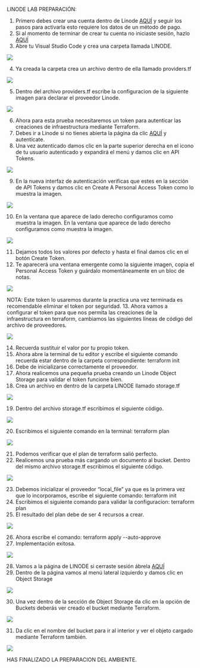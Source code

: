 LINODE LAB
PREPARACIÓN:
1.	Primero debes crear una cuenta dentro de Linode [AQUÍ](https://login.linode.com/signup) y seguir los pasos para activarla esto requiere los datos de un método de pago.
2.	Si al momento de terminar de crear tu cuenta no iniciaste sesión, hazlo [AQUÍ](https://login.linode.com/login) 
3.	Abre tu Visual Studio Code y crea una carpeta llamada LINODE.

![](https://github.com/jorgepas12/terralabs/blob/a34e3df0b6206211d0170b10c2ddb0c35c2a27d9/img/Imagen1.png)

4.	Ya creada la carpeta crea un archivo dentro de ella llamado providers.tf

![](https://github.com/jorgepas12/terralabs/blob/2b88422428e27743d6f45f15d41b1c915a41d485/img/2.png)

5.	Dentro del archivo providers.tf escribe la configuracion de la siguiente imagen para declarar el proveedor Linode.

![](https://github.com/jorgepas12/terralabs/blob/2b88422428e27743d6f45f15d41b1c915a41d485/img/3.png)


6.	Ahora para esta prueba necesitaremos un token para autenticar las creaciones de infraestructura mediante Terraform.
7.	Debes ir a Linode si no tienes abierta la página da clic [AQUÍ](https://login.linode.com/login) y autentícate.
8.	Una vez autenticado damos clic en la parte superior derecha en el icono de tu usuario autenticado y expandirá el menú y damos clic en API Tokens.  

![](https://github.com/jorgepas12/terralabs/blob/2b88422428e27743d6f45f15d41b1c915a41d485/img/4.png)

9.	En la nueva interfaz de autenticación verificas que estes en la sección de API Tokens y damos clic en Create A Personal Access Token como lo muestra la imagen.

![](https://github.com/jorgepas12/terralabs/blob/2b88422428e27743d6f45f15d41b1c915a41d485/img/5.png)

10.	En la ventana que aparece de lado derecho configuramos como muestra la imagen. En la ventana que aparece de lado derecho configuramos como muestra la imagen.

![](https://github.com/jorgepas12/terralabs/blob/2b88422428e27743d6f45f15d41b1c915a41d485/img/6.png)

11.	Dejamos todos los valores por defecto y hasta el final damos clic en el botón Create Token.
12.	Te aparecerá una ventana emergente como la siguiente imagen, copia el Personal Access Token y guárdalo momentáneamente en un bloc de notas.  

![](https://github.com/jorgepas12/terralabs/blob/2b88422428e27743d6f45f15d41b1c915a41d485/img/7.png)

NOTA: Este token lo usaremos durante la practica una vez terminada es recomendable eliminar el token por seguridad.
13.	Ahora vamos a configurar el token para que nos permita las creaciones de la infraestructura en terraform, cambiamos las siguientes líneas de código del archivo de proveedores. 

![](https://github.com/jorgepas12/terralabs/blob/2b88422428e27743d6f45f15d41b1c915a41d485/img/8.png)

14.	Recuerda sustituir el valor por tu propio token.
15.	Ahora abre la terminal de tu editor y escribe el siguiente comando recuerda estar dentro de la carpeta correspondiente: terraform init 
16.	Debe de inicializarse correctamente el proveedor.
17.	Ahora realicemos una pequeña prueba creando un Linode Object Storage para validar el token funcione bien.
18.	Crea un archivo en dentro de la carpeta LINODE llamado storage.tf 

![](https://github.com/jorgepas12/terralabs/blob/2b88422428e27743d6f45f15d41b1c915a41d485/img/9.png)

19.	Dentro del archivo storage.tf escribimos el siguiente código. 

![](https://github.com/jorgepas12/terralabs/blob/2b88422428e27743d6f45f15d41b1c915a41d485/img/10.png)

20.	Escribimos el siguiente comando en la terminal: terraform plan  

![](https://github.com/jorgepas12/terralabs/blob/2b88422428e27743d6f45f15d41b1c915a41d485/img/11.png)

21.	Podemos verificar que el plan de terraform salió perfecto.
22.	Realicemos una prueba más cargando un documento al bucket. Dentro del mismo archivo storage.tf escribimos el siguiente código.  

![](https://github.com/jorgepas12/terralabs/blob/2b88422428e27743d6f45f15d41b1c915a41d485/img/12.png)

23.	Debemos inicializar el proveedor “local_file” ya que es la primera vez que lo incorporamos, escribe el siguiente comando: terraform init
24.	Escribimos el siguiente comando para validar la configuracion: terraform plan
25.	El resultado del plan debe de ser 4 recursos a crear.  

![](https://github.com/jorgepas12/terralabs/blob/2b88422428e27743d6f45f15d41b1c915a41d485/img/13.png)

26.	Ahora escribe el comando: terraform apply --auto-approve
27.	Implementación exitosa. 

![](https://github.com/jorgepas12/terralabs/blob/2b88422428e27743d6f45f15d41b1c915a41d485/img/13.png)

28.	Vamos a la página de LINODE si cerraste sesión ábrela [AQUÍ](https://login.linode.com/login) 
29.	Dentro de la página vamos al menú lateral izquierdo y damos clic en Object Storage  

![](https://github.com/jorgepas12/terralabs/blob/2b88422428e27743d6f45f15d41b1c915a41d485/img/14.png)

30.	Una vez dentro de la sección de Object Storage da clic en la opción de Buckets deberás ver creado el bucket mediante Terraform. 

![](https://github.com/jorgepas12/terralabs/blob/2b88422428e27743d6f45f15d41b1c915a41d485/img/15.png)

31.	Da clic en el nombre del bucket para ir al interior y ver el objeto cargado mediante Terraform también. 

![](https://github.com/jorgepas12/terralabs/blob/2b88422428e27743d6f45f15d41b1c915a41d485/img/16.png)

HAS FINALIZADO LA PREPARACION DEL AMBIENTE.